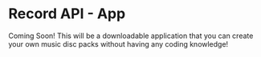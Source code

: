 # Record API - App
Coming Soon! This will be a downloadable application that you can create your own music disc packs without having any coding knowledge!